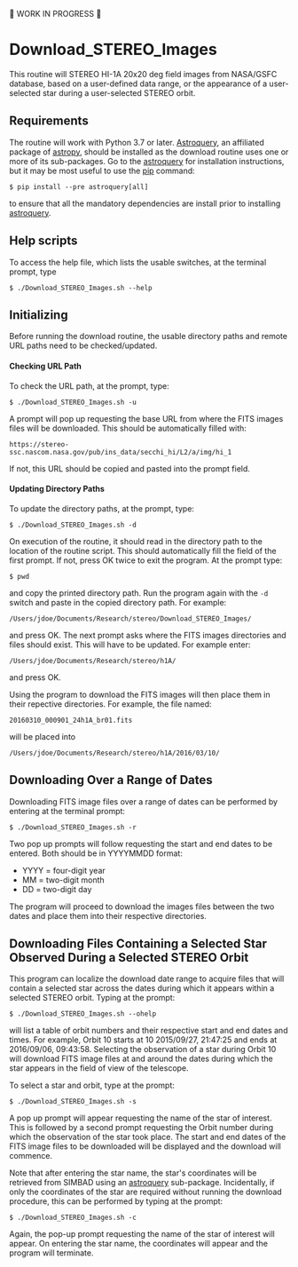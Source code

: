 :construction_worker: WORK IN PROGRESS :construction_worker:

# Download_STEREO_Images
This routine will STEREO HI-1A 20x20 deg field images from NASA/GSFC database, based on a user-defined data range, or the appearance of a user-selected star during a user-selected STEREO orbit.

## Requirements

The routine will work with Python 3.7 or later. [Astroquery](https://github.com/astropy/astroquery/), an affiliated package of [astropy](http://www.astropy.org/), should be installed as the download routine uses one or more of its sub-packages. Go to the [astroquery](https://github.com/astropy/astroquery/) for installation instructions, but it may be most useful to use the [pip](https://pypi.python.org/pypi/pip) command:

    $ pip install --pre astroquery[all]


to ensure that all the mandatory dependencies are install prior to installing [astroquery](https://github.com/astropy/astroquery/).

## Help scripts

To access the help file, which lists the usable switches, at the terminal prompt, type

    $ ./Download_STEREO_Images.sh --help


## Initializing

Before running the download routine, the usable directory paths and remote URL paths need to be checked/updated.

#### Checking URL Path

To check the URL path, at the prompt, type:

    $ ./Download_STEREO_Images.sh -u


A prompt will pop up requesting the base URL from where the FITS images files will be downloaded. This should be automatically filled with:

`https://stereo-ssc.nascom.nasa.gov/pub/ins_data/secchi_hi/L2/a/img/hi_1`

If not, this URL should be copied and pasted into the prompt field.

#### Updating Directory Paths

To update the directory paths, at the prompt, type:

    $ ./Download_STEREO_Images.sh -d


On execution of the routine, it should read in the directory path to the location of the routine script. This should automatically fill the field of the first prompt. If not, press OK twice to exit the program. At the prompt type:

    $ pwd


and copy the printed directory path. Run the program again with the ``-d`` switch and paste in the copied directory path. For example:

`/Users/jdoe/Documents/Research/stereo/Download_STEREO_Images/`

and press OK. The next prompt asks where the FITS images directories and files should exist. This will have to be updated. For example enter:

`/Users/jdoe/Documents/Research/stereo/h1A/`

and press OK.

Using the program to download the FITS images will then place them in their repective directories. For example, the file named:

`20160310_000901_24h1A_br01.fits`

will be placed into

`/Users/jdoe/Documents/Research/stereo/h1A/2016/03/10/`


## Downloading Over a Range of Dates

Downloading FITS image files over a range of dates can be performed by entering at the terminal prompt:

    $ ./Download_STEREO_Images.sh -r


Two pop up prompts will follow requesting the start and end dates to be entered. Both should be in YYYYMMDD format:
- YYYY = four-digit year
- MM   = two-digit month
- DD   = two-digit day

The program will proceed to download the images files between the two dates and place them into their respective directories.



## Downloading Files Containing a Selected Star Observed During a Selected STEREO Orbit

This program can localize the download date range to acquire files that will contain a selected star across the dates during which it appears within a selected STEREO orbit. Typing at the prompt:

    $ ./Download_STEREO_Images.sh --ohelp


will list a table of orbit numbers and their respective start and end dates and times. For example, Orbit 10 starts at 10 2015/09/27, 21:47:25 and ends at 2016/09/06, 09:43:58. Selecting the observation of a star during Orbit 10 will download FITS image files at and around the dates during which the star appears in the field of view of the telescope.

To select a star and orbit, type at the prompt:

    $ ./Download_STEREO_Images.sh -s


A pop up prompt will appear requesting the name of the star of interest. This is followed by a second prompt requesting the Orbit number during which the observation of the star took place. The start and end dates of the FITS image files to be downloaded will be displayed and the download will commence.

Note that after entering the star name, the star's coordinates will be retrieved from SIMBAD using an [astroquery](https://github.com/astropy/astroquery/) sub-package. Incidentally, if only the coordinates of the star are required without running the download procedure, this can be performed by typing at the prompt:

    $ ./Download_STEREO_Images.sh -c


Again, the pop-up prompt requesting the name of the star of interest will appear. On entering the star name, the coordinates will appear and the program will terminate.
